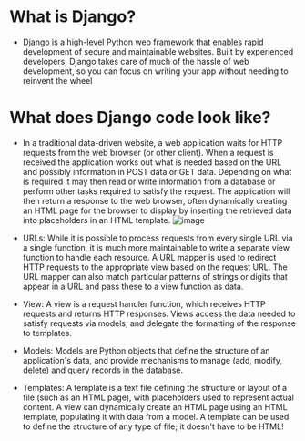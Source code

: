 # What is Django?
  - Django is a high-level Python web framework that enables rapid development of secure and maintainable websites. Built by experienced developers, Django takes care of much of the hassle of web development, so you can focus on writing your app without needing to reinvent the wheel

# What does Django code look like?
  - In a traditional data-driven website, a web application waits for HTTP requests from the web browser (or other client). When a request is received the application works out what is needed based on the URL and possibly information in POST data or GET data. Depending on what is required it may then read or write information from a database or perform other tasks required to satisfy the request. The application will then return a response to the web browser, often dynamically creating an HTML page for the browser to display by inserting the retrieved data into placeholders in an HTML template.
  ![image](https://user-images.githubusercontent.com/109727654/204103326-16cdbd75-1d0b-4644-a60a-f4361b2a37e1.png)
  
  - URLs: While it is possible to process requests from every single URL via a single function, it is much more maintainable to write a separate view function to handle each resource. A URL mapper is used to redirect HTTP requests to the appropriate view based on the request URL. The URL mapper can also match particular patterns of strings or digits that appear in a URL and pass these to a view function as data.
  - View: A view is a request handler function, which receives HTTP requests and returns HTTP responses. Views access the data needed to satisfy requests via models, and delegate the formatting of the response to templates.
  - Models: Models are Python objects that define the structure of an application's data, and provide mechanisms to manage (add, modify, delete) and query records in the database.
  - Templates: A template is a text file defining the structure or layout of a file (such as an HTML page), with placeholders used to represent actual content. A view can dynamically create an HTML page using an HTML template, populating it with data from a model. A template can be used to define the structure of any type of file; it doesn't have to be HTML!


